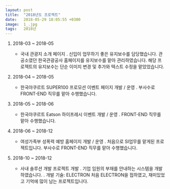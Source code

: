 ```yaml
---
layout: post
title:  "2018년도 프로젝트"
date:   2018-05-29 18:05:55 +0300
image:  1_.jpg
tags:   2018년
---
```

1. 2018-03 ~ 2018-05
   - 국내 관광지 소개 페이지
    . 신입이 업무하기 좋은 유지보수를 담당했습니다. 
      관공소였던 한국관광공사 홈페이지를 유지보수를 맡아 관리하였습니다.
      해당 프로젝트의 유지보수는 단순 이미지 변경 및 추가와 텍스트 수정을 맡았었습니다.

2. 2018-04 ~ 2018-05
   - 한국야쿠르트 SUPER100 프로모션 이벤트 페이지 개발 / 운영
    . 부사수로 FRONT-END 직무를 맡아 수행했습니다.
     
3. 2018-05 ~ 2018-06
   - 한국야쿠르트 Eatson 하이프레시 이벤트 개발 / 운영
    . FRONT-END 직무를 맡아 수행했습니다.
    
4. 2018-06 ~ 2018-12
   - 여성가족부 성폭력 예방 홈페이지 개발 / 운영
    . 처음으로 SI업무를 맡게된 프로젝트입니다. 
      부사수로 FRONT-END 직무를 맡아 수행했습니다.

5. 2018-10 ~ 2018-12
   - 사내 솔루션 개발 프로젝트 개발
    . 기업 임원의 부재를 안내하는 시스템을 개발하였습니다.
    . 개발 기술: ELECTRON
      처음 ELECTRON을 접하였고, 재미있었고 기억에 많이 남는 프로젝트입니다.
      
